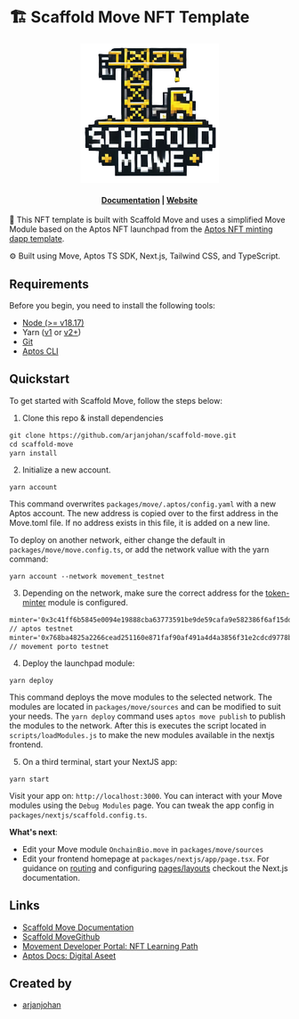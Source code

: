 # 🏗 Scaffold Move NFT Template

<div align="center">

![logo](/assets/logo_small.png)
<h4 align="center">
  <a href="https://scaffold-move-docs.vercel.app/">Documentation</a> |
  <a href="https://scaffold-move-chi.vercel.app/">Website</a>
</h4>
</div>

🧪 This NFT template is built with Scaffold Move and uses a simplified Move Module based on the Aptos NFT launchpad from the [Aptos NFT minting dapp template](https://github.com/aptos-labs/create-aptos-dapp/tree/main/templates/nft-minting-dapp-template).

⚙️ Built using Move, Aptos TS SDK, Next.js, Tailwind CSS, and TypeScript.

## Requirements

Before you begin, you need to install the following tools:

- [Node (>= v18.17)](https://nodejs.org/en/download/)
- Yarn ([v1](https://classic.yarnpkg.com/en/docs/install/) or [v2+](https://yarnpkg.com/getting-started/install))
- [Git](https://git-scm.com/downloads)
- [Aptos CLI](https://aptos.dev/en/build/cli)

## Quickstart

To get started with Scaffold Move, follow the steps below:

1. Clone this repo & install dependencies

```
git clone https://github.com/arjanjohan/scaffold-move.git
cd scaffold-move
yarn install
```
  
2. Initialize a new account.

```
yarn account
```

This command overwrites `packages/move/.aptos/config.yaml` with a new Aptos account. The new address is copied over to the first address in the Move.toml file. If no address exists in this file, it is added on a new line.

To deploy on another network, either change the default in `packages/move/move.config.ts`, or add the network vallue with the yarn command:
```
yarn account --network movement_testnet
```

3. Depending on the network, make sure the correct address for the [token-minter](https://github.com/aptos-labs/token-minter) module is configured. 
```
minter='0x3c41ff6b5845e0094e19888cba63773591be9de59cafa9e582386f6af15dd490' // aptos testnet
minter='0x768ba4825a2266cead251160e871faf90af491a4d4a3856f31e2cdcd9778b08c' // movement porto testnet
```

4. Deploy the launchpad module:

```
yarn deploy
```

This command deploys the move modules to the selected network. The modules are located in `packages/move/sources` and can be modified to suit your needs. The `yarn deploy` command uses `aptos move publish` to publish the modules to the network. After this is executes the script located in `scripts/loadModules.js` to make the new modules available in the nextjs frontend.

5. On a third terminal, start your NextJS app:

```
yarn start
```

Visit your app on: `http://localhost:3000`. You can interact with your Move modules using the `Debug Modules` page. You can tweak the app config in `packages/nextjs/scaffold.config.ts`.

**What's next**:

- Edit your Move module `OnchainBio.move` in `packages/move/sources`
- Edit your frontend homepage at `packages/nextjs/app/page.tsx`. For guidance on [routing](https://nextjs.org/docs/app/building-your-application/routing/defining-routes) and configuring [pages/layouts](https://nextjs.org/docs/app/building-your-application/routing/pages-and-layouts) checkout the Next.js documentation.
<!-- - Edit your Move modules test in: `packages/move/test`. To run test use `yarn hardhat:test` -->

## Links



- [Scaffold Move Documentation](https://scaffold-move-docs.vercel.app/)
- [Scaffold MoveGithub](https://github.com/arjanjohan/scaffold-move)
- [Movement Developer Portal: NFT Learning Path](https://developer.movementnetwork.xyz/learning-paths/nft)
- [Aptos Docs: Digital Aseet](https://aptos.dev/en/build/smart-contracts/digital-asset)


## Created by

- [arjanjohan](https://x.com/arjanjohan/)
